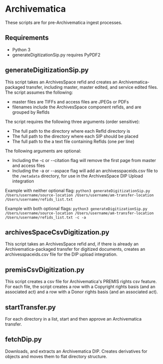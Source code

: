 # Archivematica
These scripts are for pre-Archivematica ingest processes.


## Requirements

* Python 3
* generateDigitizationSip.py requires PyPDF2


## generateDigitizationSip.py
This script takes an ArchivesSpace refid and creates an Archivematica-packaged transfer, including master, master edited, and service edited files. The script assumes the following:

*	master files are TIFFs and access files are JPEGs or PDFs
*	filenames include the ArchivesSpace component refids, and are grouped by RefIds

The script requires the following three arguments (order sensitive):

*	The full path to the directory where each RefId directory is
*	The full path to the directory where each SIP should be placed
*	The full path to the a text file containing RefIds (one per line)

The following arguments are optional:

*	Including the -c or --citation flag will remove the first page from master and access files
*	Including the -a or --aspace flag will add an archivesspaceids.csv file to the `/metadata` directory, for use in the ArchivesSpace DIP Upload integration

Example with neither optional flag:
`python3 generateDigitizationSip.py /Users/username/source-location /Users/username/am-transfer-location  /Users/username/refids_list.txt`

Example with both optional flags:
`python3 generateDigitizationSip.py /Users/username/source-location /Users/username/am-transfer-location  /Users/username/refids_list.txt -c -a`


## archivesSpaceCsvDigitization.py
This script takes an ArchivesSpace refid and, if there is already an Archivematica-packaged transfer for digitized documents, creates an archivesspaceids.csv file for the DIP upload integration.

## premisCsvDigitization.py
This script creates a csv file for Archivematica's PREMIS rights csv feature. For each file, the script creates a row with a Copyright rights basis (and an associated act) and a row with a Donor rights basis (and an associated act).


## startTransfer.py
For each directory in a list, start and then approve an Archivematica transfer.

## fetchDip.py
Downloads, and extracts an Archivematica DIP. Creates derivatives for objects and moves them to flat directory structure. 

